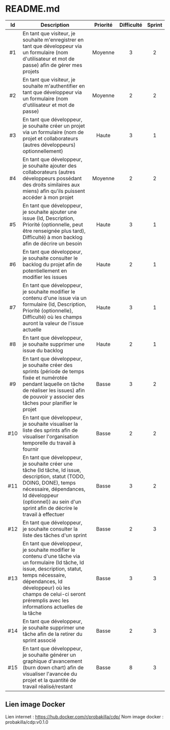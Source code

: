 # README.md

| Id  | Description                                                                                                                                                                                                                                                         | Priorité | Difficulté | Sprint |
| :-: | ------------------------------------------------------------------------------------------------------------------------------------------------------------------------------------------------------------------------------------------------------------------- | :------: | :--------: | :----: |
| #1  | En tant que visiteur, je souhaite m'enregistrer en tant que développeur via un formulaire (nom d'utilisateur et mot de passe) afin de gérer mes projets                                                                                                             |     Moyenne     |     3      |   2    |
| #2  | En tant que visiteur, je souhaite m'authentifier en tant que développeur via un formulaire (nom d'utilisateur et mot de passe)                                                                                                                                      |     Moyenne     |     2      |   2    |
| #3  | En tant que développeur, je souhaite créer un projet via un formulaire (nom de projet et collaborateurs (autres développeurs) optionnellement)                                                                                                                      |     Haute     |     3      |   1    |
| #4  | En tant que développeur, je souhaite ajouter des collaborateurs (autres développeurs possédant des droits similaires aux miens) afin qu'ils puissent accéder à mon projet                                                                                                        |      Moyenne    |     2      |   2    |
| #5  | En tant que développeur, je souhaite ajouter une issue (Id, Description, Priorité (optionnelle, peut être renseignée plus tard), Difficulté) à mon backlog afin de décrire un besoin                                                                                |     Haute     |     3      |   1    |
| #6  | En tant que développeur, je souhaite consulter le backlog du projet afin de potentiellement en modifier les issues                                                                                                                                                            |     Haute     |     2      |   1    |
| #7  | En tant que développeur, je souhaite modifier le contenu d'une issue via un formulaire (Id, Description, Priorité (optionnelle), Difficulté) où les champs auront la valeur de l'issue actuelle                                                                                    |     Haute     |     3      |   1    |
| #8  | En tant que développeur, je souhaite supprimer une issue du backlog                                                                                                                                                                                                            |     Haute     |     2      |   1    |
| #9 | En tant que développeur, je souhaite créer des sprints (période de temps fixée et numérotée pendant laquelle on tâche de réaliser les issues) afin de pouvoir y associer des tâches pour planifier le projet                                                                                                                                                       |     Basse     |     3      |   2    |
| #10 | En tant que développeur, je souhaite visualiser la liste des sprints afin de visualiser l'organisation temporelle du travail à fournir                                                                                                                              |     Basse     |     2      |   2    |
| #11  | En tant que développeur, je souhaite créer une tâche (Id tâche, Id issue, description, statut (TODO, DOING, DONE), temps nécessaire, dépendances, Id développeur (optionnel)) au sein d'un sprint afin de décrire le travail à effectuer                              |     Basse     |     3      |   2    |
| #12 | En tant que développeur, je souhaite consulter la liste des tâches d'un sprint                                                                                                                                                                                      |     Basse     |     2      |   3    |
| #13 | En tant que développeur, je souhaite modifier le contenu d'une tâche via un formulaire (Id tâche, Id issue, description, statut, temps nécessaire, dépendances, Id développeur) où les champs de celui-ci seront préremplis avec les informations actuelles de la tâche |     Basse     |     3      |   3    |
| #14 | En tant que développeur, je souhaite supprimer une tâche afin de la retirer du sprint associé                                                                                                                                                                       |     Basse     |     2      |   3    |
| #15 | En tant que développeur, je souhaite générer un graphique d'avancement (burn down chart) afin de visualiser l'avancée du projet et la quantité de travail réalisé/restant                                                                                           |     Basse     |     8      |   3    |

## Lien image Docker

Lien internet : <https://hub.docker.com/r/probakilla/cdp/>
Nom image docker : probakilla/cdp:v0.1.0